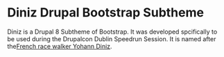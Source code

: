 # Diniz Drupal Bootstrap Subtheme

Diniz is a Drupal 8 Subtheme of Bootstrap. It was developed spcifically to be
used during the Drupalcon Dublin Speedrun Session. It is named after the[French
race walker Yohann Diniz](https://en.wikipedia.org/wiki/Yohann_Diniz).

